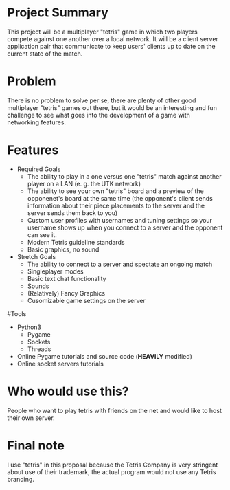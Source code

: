 # Project Summary
This project will be a multiplayer "tetris" game in which two players compete against one another over a local network. It will be a client server application pair that communicate to keep users' clients up to date on the current state of the match. 

# Problem
There is no problem to solve per se, there are plenty of other good multiplayer "tetris" games out there, but it would be an interesting and fun challenge to see what goes into the development of a game with networking features.

# Features
- Required Goals
	- The ability to play in a one versus one "tetris" match against another player on a LAN (e. g. the UTK network)
	- The ability to see your own "tetris" board and a preview of the opponenet's board at the same time (the opponent's client sends information about their piece placements to the server and the server sends them back to you)
	- Custom user profiles with usernames and tuning settings so your username shows up when you connect to a server and the opponent can see it.
	- Modern Tetris guideline standards
	- Basic graphics, no sound
- Stretch Goals
	- The ability to connect to a server and spectate an ongoing match
	- Singleplayer modes
	- Basic text chat functionality
	- Sounds
	- (Relatively) Fancy Graphics
	- Cusomizable game settings on the server

#Tools
- Python3
	- Pygame
	- Sockets
	- Threads
- Online Pygame tutorials and source code (**HEAVILY** modified)
- Online socket servers tutorials

# Who would use this?
People who want to play tetris with friends on the net and would like to host their own server.

# Final note
I use "tetris" in this proposal because the Tetris Company is very stringent about use of their trademark, the actual program would not use any Tetris branding.